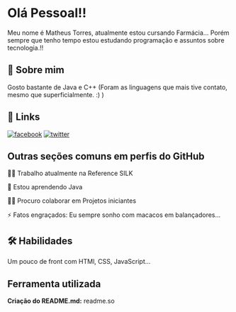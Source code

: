 
# Olá Pessoal!!

Meu nome é Matheus Torres, atualmente estou cursando Farmácia... Porém sempre que tenho tempo estou estudando programação e assuntos sobre tecnologia.!!





## 🚀 Sobre mim
Gosto bastante de Java e C++ (Foram as linguagens que mais tive contato, mesmo que superficialmente. :) ) 


## 🔗 Links
[![facebook](https://img.shields.io/badge/facebook-0A66C2?style=for-the-badge&logo=linkedin&logoColor=white)](https://www.facebook.com/matheus.torresdantas/)
[![twitter](https://img.shields.io/badge/instagram-1DA1F2?style=for-the-badge&logo=instagram&logoColor=white)](https://www.instagram.com/matheus.torresdantas/)


## Outras seções comuns em perfis do GitHub
👩‍💻 Trabalho atualmente na Reference SILK

🧠 Estou aprendendo Java

👯‍♀️ Procuro colaborar em Projetos iniciantes

⚡️ Fatos engraçados: Eu sempre sonho com macacos em balançadores...


## 🛠 Habilidades
Um pouco de front com HTMl, CSS, JavaScript...


## Ferramenta utilizada

**Criação do README.md:** readme.so


